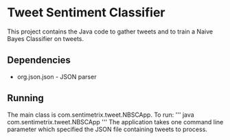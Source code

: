 # Tweet Sentiment Classifier

This project contains the Java code to gather tweets and to train a Naive Bayes Classifier on tweets.

## Dependencies
* org.json.json - JSON parser

## Running
The main class is com.sentimetrix.tweet.NBSCApp.  To run:
'''
java com.sentimetrix.tweet.NBSCApp
'''
The application takes one command line parameter which specified the JSON file containing tweets to process.